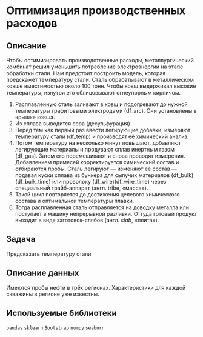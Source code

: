 # Оптимизация производственных расходов
## Описание
Чтобы оптимизировать производственные расходы, металлургический комбинат решил уменьшить потребление электроэнергии на этапе обработки стали. Нам предстоит построить модель, которая предскажет температуру стали.
Сталь обрабатывают в металлическом ковше вместимостью около 100 тонн. Чтобы ковш выдерживал высокие температуры, изнутри его облицовывают огнеупорным кирпичом.
1. Расплавленную сталь заливают в ковш и подогревают до нужной температуры графитовыми электродами (df_arc). Они установлены в крышке ковша.
2. Из сплава выводится сера (десульфурация)
3. Перед тем как первый раз ввести легирующие добавки, измеряют температуру стали (df_temp) и производят её химический анализ.
4. Потом температуру на несколько минут повышают, добавляют легирующие материалы и продувают сплав инертным газом (df_gas). Затем его перемешивают и снова проводят измерения.
Добавлением примесей корректируется химический состав и отбираются пробы. Сталь легируют — изменяют её состав — подавая куски сплава из бункера для сыпучих материалов (df_bulk)(df_bulk_time) или проволоку (df_wire)(df_wire_time) через специальный трайб-аппарат (англ. tribe, «масса»).
5. Такой цикл повторяется до достижения целевого химического состава и оптимальной температуры плавки.
6. Тогда расплавленная сталь отправляется на доводку металла или поступает в машину непрерывной разливки. Оттуда готовый продукт выходит в виде заготовок-слябов (англ. *slab*, «плита»).

## Задача
Предсказать температуру стали

## Описание данных
Имеются пробы нефти в трёх регионах. Характеристики для каждой скважины в регионе уже известны.

## Используемые библиотеки
`pandas` `sklearn` `Bootstrap` `numpy` `seaborn`
